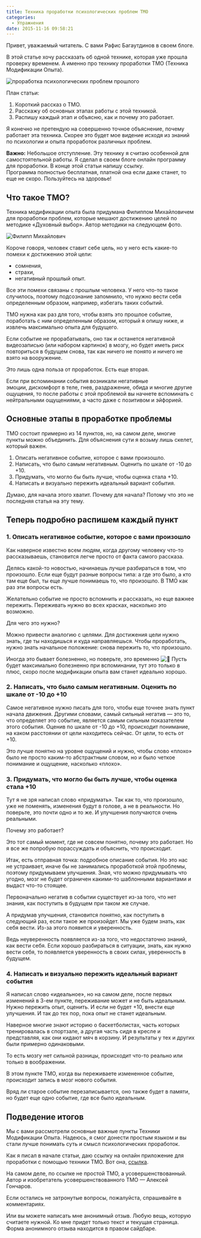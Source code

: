 ```yaml
---
title: Техника проработки психологических проблем ТМО
categories:
  - Упражнения
date: 2015-11-16 09:58:21
---
```


Привет, уважаемый читатель. С вами Рафис Багаутдинов в своем блоге.

В этой статье хочу рассказать об одной технике, которая уже прошла проверку временем. А именно про технику проработки ТМО (Техника Модификации Опыта).

![проработка психологических проблем прошлого](/images/a2e5be588d36ca865461d393e172becc04c641b8.jpg)

<!-- more -->

План статьи:

1.  Короткий рассказ о ТМО.
2.  Расскажу об основных этапах работы с этой техникой.
3.  Распишу каждый этап и объясню, как и почему это работает.

Я конечно не претендую на совершенно точное объяснение, почему работает эта техника. Скорее это будет мое видение исходя из знаний по психологии и опыта проработок различных проблем.

**Важно:** Небольшое отступление. Эту технику я считаю особенной для самостоятельной работы. Я сделал в своем блоге онлайн программу для проработки. В конце этой статьи напишу ссылку. Программа полностью бесплатная, платной она если даже станет, то еще не скоро. Пользуйтесь на здоровье!

## Что такое ТМО?

Техника модификации опыта была придумана Филиппом Михайловичем для проработки проблем, которые мешают достижению целей по методике «Духовный выбор». Автор методики на следующем фото.

![Филипп Михайлович](/images/643e275c4813272158b4db048ce16a647854b6b4.jpg "Филипп Михайлович")

Короче говоря, человек ставит себе цель, но у него есть какие-то помехи к достижению этой цели:

*   сомнения,
*   страхи,
*   негативный прошлый опыт.

Все эти помехи связаны с прошлым человека. У него что-то такое случилось, поэтому подсознание запомнило, что нужно вести себя определенным образом, например, избегать таких событий.

ТМО нужна как раз для того, чтобы взять это прошлое событие, поработать с ним определенным образом, который я опишу ниже, и извлечь максимально опыта для будущего.

Если событие не прорабатывать, оно так и останется негативной видеозаписью (или набором картинок) в мозгу, но будет иметь риск повториться в будущем снова, так как ничего не понято и ничего не взято на вооружение.

Это лишь одна польза от проработок. Есть еще вторая.

Если при вспоминании события возникали негативные эмоции, дискомфорт в теле, гнев, раздражение, обида и многие другие ощущения, то после работы с этой проблемой вы начнете вспоминать с нейтральными ощущениями, а часто даже с позитивом и эйфорией.

## Основные этапы в проработке проблемы

ТМО состоит примерно из 14 пунктов, но, на самом деле, многие пункты можно объединить. Для объяснения сути я возьму лишь скелет, который важен.

1.  Описать негативное событие, которое с вами произошло.
2.  Написать, что было самым негативным. Оценить по шкале от -10 до +10.
3.  Придумать, что могло бы быть лучше, чтобы оценка стала +10.
4.  Написать и визуально пережить идеальный вариант события.

Думаю, для начала этого хватит. Почему для начала? Потому что это не последняя статья на эту тему.

## Теперь подробно распишем каждый пункт

### 1\. Описать негативное событие, которое с вами произошло

Как наверное известно всем людям, когда другому человеку что-то рассказываешь, становится легче просто от факта самого рассказа.

Делясь какой-то новостью, начинаешь лучше разбираться в том, что произошло. Если еще будут разные вопросы типа: а где это было, а кто там еще был, ты еще лучше понимаешь то, что произошло. В ТМО как раз эти вопросы есть.

Желательно событие не просто вспомнить и рассказать, но еще важнее пережить. Переживать нужно во всех красках, насколько это возможно.

Для чего это нужно?

Можно привести аналогию с целями. Для достижения цели нужно знать, где ты находишься и куда направляешься. Чтобы проработать, нужно знать начальное положение: снова пережить то, что произошло.

Иногда это бывает болезненно, но поверьте, это временно ![🙂](/images/fb9ea3b0a3ce4d2dbf8062896b8478a7582198dc.svg) Пусть будет максимально болезненно при вспоминании, тут это только в плюс, скоро после модификации опыта вам станет идеально хорошо.

### 2. Написать, что было самым негативным. Оценить по шкале от -10 до +10

Самое негативное нужно писать для того, чтобы еще точнее знать пункт начала движения. Другими словами, самый сильный негатив — это то, что определяет это событие, является самым сильным показателем этого события. Оценив по шкале от -10 до +10, происходит понимание, на каком расстоянии от цели находитесь сейчас. От цели, то есть от +10.

Это лучше понятно на уровне ощущений и нужно, чтобы слово «плохо» было не просто каким-то абстрактным словом, но и было четкое понимание и ощущение, насколько «плохо».

### 3. Придумать, что могло бы быть лучше, чтобы оценка стала +10

Тут я не зря написал слово «придумать». Так как то, что произошло, уже не поменять, изменения будут в голове, а не в реальности. Но поверьте, это почти одно и то же. И улучшения получаются очень реальными.

Почему это работает?

Это тот самый момент, где не совсем понятно, почему это работает. Но я все же попробую порассуждать и объяснить, что происходит.

Итак, есть отправная точка: подробное описание события. Но это нас не устраивает, иначе бы не занимались проработкой этой проблемы, поэтому придумываем улучшения. Зная, что можно придумывать что угодно, мозг не будет ограничен какими-то шаблонными вариантами и выдаст что-то стоящее.

Первоначально негатив в событии существует из-за того, что нет знания, как поступить в будущем при таком же случае.

А придумав улучшения, становится понятно, как поступить в следующий раз, если такое же произойдет. Мы уже будем знать, как себя вести. Из-за этого появится и уверенность.

Ведь неуверенность появляется из-за того, что недостаточно знаний, как вести себя. Если хорошо разбираться в ситуации, знать, как нужно вести себя, то появляется уверенность в своих силах, уверенность в будущем.

### 4. Написать и визуально пережить идеальный вариант события

Я написал слово «идеальное», но на самом деле, после первых изменений в 3-ем пункте, переживание может и не быть идеальным. Нужно пережить опыт, оценить. И если не будет +10, внести еще улучшения. И так до тех пор, пока опыт не станет идеальным.

Наверное многие знают историю о баскетболистах, часть которых тренировалась в спортзале, а другая часть сидя в кресле и представляя, как они кидают мяч в корзину. И результаты у тех и других были примерно одинаковыми.

То есть мозгу нет сильной разницы, происходит что-то реально или только в воображении.

В этом пункте ТМО, когда вы переживаете измененное событие, происходит запись в мозг нового события.

Вряд ли старое событие перезаписывается, оно также будет в памяти, но будет еще одно событие, где все было идеальным.

## Подведение итогов

Мы с вами рассмотрели основные важные пункты Техники Модификации Опыта. Надеюсь, я смог донести простым языком и вы стали лучше понимать суть и смысл психологических проработок.

Как я писал в начале статьи, даю ссылку на онлайн приложение для проработки с помощью техники ТМО. Вот она, [ссылка](http://app.bagau.ru/newlife).

На самом деле, по ссылке не простой ТМО, а усовершенствованный. Автор и изобретатель усовершенствованного ТМО — Алексей Гончаров.

Если остались не затронутые вопросы, пожалуйста, спрашивайте в комментариях.

Или вы можете написать мне анонимный отзыв. Любую вещь, которую считаете нужной. Ко мне придет только текст и текущая страница. Форма анонимного отзыва находится в правом сайдбаре.